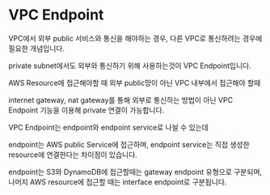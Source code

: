 # VPC Endpoint
VPC에서 외부 public 서비스와 통신을 해야하는 경우, 다른 VPC로 통신하려는 경우에 필요한 개념입니다.

private subnet에서도 외부와 통신하기 위해 사용하는것이 VPC Endpoint입니다.

AWS Resource에 접근해야할 때 외부 public망이 아닌 VPC 내부에서 접근해야 할때 

internet gateway, nat gateway를 통해 외부로 통신하는 방법이 아닌 VPC Endpoint 기능을 이용해 private 연결이 가능합니다.

VPC Endpoint는 endpoint와 endpoint service로 나뉠 수 있는데 

endpoint는 AWS public Service에 접근하며, endpoint service는 직접 생성한 resource에 연결한다는 차이점이 있습니다.

endpoint는 S3와 DynamoDB에 접근할때는 gateway endpoint 유형으로 구분되며, 나머지 AWS resource에 접근할 때는 interface endpoint로 구분됩니다.

